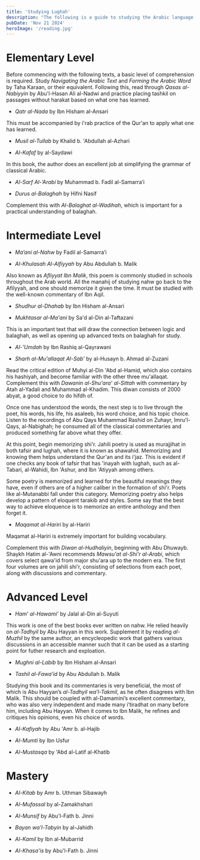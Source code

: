 ```yaml
---
title: 'Studying Lughah'
description: "The following is a guide to studying the Arabic language. It is is drawn from the reccomendations of Sh. Salman Nasir, Sh. Waqar Abbas, Sh. Ismail Patel, Sh. 'Amr Abu Ayyub, and Sh. Samir Hussein."
pubDate: 'Nov 21 2024'
heroImage: '/reading.jpg'
---
```


# Elementary Level
Before commencing with the following texts, a basic level of comprehension is required. Study *Navigating the Arabic Text* and *Forming the Arabic Word* by Taha Karaan, or their equivalent. Following this, read through *Qasas al-Nabiyyin* by Abu'l-Hasan Ali al-Nadwi and practice placing tashkil on passages without harakat based on what one has learned.

- *Qatr al-Nada* by Ibn Hisham al-Ansari

This must be accompanied by i'rab practice of the Qur'an to apply what one has learned.

- *Musil al-Tullab* by Khalid b. 'Abdullah al-Azhari

- *Al-Kafaf* by al-Saydawi

In this book, the author does an excellent job at simplifying the grammar of classical Arabic.

- *Al-Sarf Al-’Arabi* by Muhammad b. Fadil al-Samarra’i

- *Durus al-Balaghah* by Hifni Nasif

Complement this with *Al-Balaghat al-Wadihah*, which is important for a practical understanding of balaghah.

# Intermediate Level

- *Ma’ani al-Nahw* by Fadil al-Samarra’i

- *Al-Khulasah Al-Alfiyyah* by Abu Abdullah b. Malik

Also known as *Afliyyat Ibn Malik*, this poem is commonly studied in schools throughout the Arab world. All the manahij of studying nahw go back to the Afilyyah, and one should memorize it given the time. It must be studied with the well-known commentary of Ibn Aqil.

- *Shudhur al-Dhahab* by Ibn Hisham al-Ansari

- *Mukhtasar al-Ma'ani* by Sa'd al-Din al-Taftazani

This is an important text that will draw the connection between logic and balaghah, as well as opening up advanced texts on balaghah for study.

- *Al-'Umdah* by Ibn Rashiq al-Qayrawani

- *Sharh al-Mu'allaqat Al-Sab'* by al-Husayn b. Ahmad al-Zuzani

Read the critical edition of Muhyi al-Din 'Abd al-Hamid, which also contains his hashiyah, and become familiar with the other three mu'allaqat. Complement this with *Dawanin al-Shu'ara' al-Sittah* with commentary by Atah al-Yadali and Muhammad al-Khadim. This diwan consists of 2000 abyat, a good choice to do hifdh of.

Once one has understood the words, the next step is to live through the poet, his words, his life, his asaleeb, his word choice, and his topic choice. Listen to the recordings of Abu Qays Muhammad Rashid on Zuhayr, Imru'l-Qays, al-Nabighah; he consumed all of the classical commentaries and produced something far above what they offer.

At this point, begin memorizing shi'r. Jahili poetry is used as murajjihat in both tafsir and lughah, where it is known as shawahid. Memorizing and knowing them helps understand the Qur'an and its i'jaz. This is evident if one checks any book of tafsir that has 'inayah with lughah, such as al-Tabari, al-Wahidi, Ibn 'Ashur, and Ibn 'Atiyyah among others. 

Some poetry is memorized and learned for the beautiful meanings they have, even if others are of a higher caliber in the formation of shi'r. Poets like al-Mutanabbi fall under this category. Memorizing poetry also helps develop a pattern of eloquent tarakib and styles. Some say that the best way to achieve eloquence is to memorize an entire anthology and then forget it.

- *Maqamat al-Hariri* by al-Hariri

Maqamat al-Hariri is extremely important for building vocabulary.

Complement this with *Diwan al-Hudhaliyin*, beginning with Abu Dhuwayb. Shaykh Hatim al-'Awni recommends *Mawsu'at al-Shi'r al-Arabi*, which covers select qawa'id from major shu'ara up to the modern era. The first four volumes are on jahili shi'r, consisting of selections from each poet, along with discussions and commentary.

# Advanced Level

- *Ham’ al-Hawami’* by Jalal al-Din al-Suyuti

This work is one of the best books ever written on nahw. He relied heavily on *al-Tadhyil* by Abu Hayyan in this work. Supplement it by reading *al-Muzhil* by the same author, an encycleopedic work that gathers various discussions in an accessible manner such that it can be used as a starting point for futher research and exploation. 

- *Mughni al-Labib* by Ibn Hisham al-Ansari

- *Tashil al-Fawa’id* by Abu Abdullah b. Malik

Studying this book and its commentaries is very beneficial, the most of which is Abu Hayyan’s *al-Tadhyil wa’l-Takmil*, as he often disagrees with Ibn Malik. This should be coupled with al-Damamini’s excellent commentary, who was also very independent and made many i’tiradhat on many before him, including Abu Hayyan. When it comes to Ibn Malik, he refines and critiques his opinions, even his choice of words.

- *Al-Kafiyah* by Abu 'Amr b. al-Hajib 

- *Al-Mumti* by Ibn Usfur

- *Al-Mustasqa* by 'Abd al-Latif al-Khatib

# Mastery

- *Al-Kitab* by Amr b. Uthman Sibawayh

- *Al-Mufassal* by al-Zamakhshari

- *Al-Munsif* by Abu'l-Fath b. Jinni

- *Bayan wa'l-Tabyin* by al-Jahidh

- *Al-Kamil* by Ibn al-Mubarrid 

- *Al-Khasa'is* by Abu'l-Fath b. Jinni